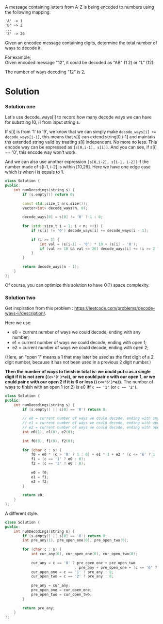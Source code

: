 A message containing letters from A-Z is being encoded to numbers using the following mapping:

```
'A' -> 1
'B' -> 2
...
'Z' -> 26
```

Given an encoded message containing digits, determine the total number of ways to decode it.  

For example,  
Given encoded message "12", it could be decoded as "AB" (1 2) or "L" (12).  

The number of ways decoding "12" is 2.  

# Solution

### Solution one

Let's use decode_ways[i] to record how many decode ways we can have for substring [0, i] from input string s.

If s[i] is from '1' to '9', we know that we can simply make ```decode_ways[i] += decode_ways[i-1]```, this means that s[i] can extend string[0,i-1] and maintain ths extended string valid by treating s[i] independent. No more no less. This encode way can be expressed as
```[s[0,i-1], s[i]]```. And you can see, if s[i] == '0', this encode way won't work.

And we can also use another expression ```[s[0,i-2], s[i-1, i-2]]```  if the number made of s[i-1, i-2] is within [10,26]. Here we have one edge case which is when i is equals to 1.

```cpp
class Solution {
public:
    int numDecodings(string s) {
        if (s.empty()) return 0;
        
        const std::size_t n(s.size());
        vector<int> decode_ways(n, 0);
        
        decode_ways[0] = s[0] != '0' ? 1 : 0;
        
        for (std::size_t i = 1; i < n; ++i) {
            if (s[i] != '0') decode_ways[i] += decode_ways[i - 1];
            
            if (i >= 1) {
                int val = (s[i-1] - '0') * 10 + (s[i] - '0');
                if (val >= 10 && val <= 26) decode_ways[i] += (i >= 2 ? decode_ways[i - 2] : 1);
            }
        }
        
        return decode_ways[n - 1];
    }
};
```

Of course, you can optimize this solution to have O(1) space complexity.


### Solution two

Get inspiration from this problem : https://leetcode.com/problems/decode-ways-ii/description/.

Here we use:

* e0 = current number of ways we could decode, ending with any number;  
* e1 = current number of ways we could decode, ending with open 1;
* e2 = current number of ways we could decode, ending with open 2;

(Here, an "open 1" means a 1 that may later be used as the first digit of a 2 digit number, because it has not been used in a previous 2 digit number.)

__Then the number of ways to finish in total is: we could put c as a single digit if it is not zero (```(c>'0')*e0```), or we could pair c with our open 1, or we could pair c with our open 2 if it is 6 or less (```(c<='6')*e2```).__ The number of ways to finish with an open 1 (or 2) is e0 iff ```c == '1'``` (or ```c == '2'```).

```cpp
class Solution {
public:
    int numDecodings(string s) {
        if (s.empty() || s[0] == '0') return 0;
        
        // e0 = current number of ways we could decode, ending with any number;
        // e1 = current number of ways we could decode, ending with open 1;
        // e2 = current number of ways we could decode, ending with open 2;
        int e0(1), e1(0), e2(0);
        
        int f0(0), f1(0), f2(0);
        
        for (char c : s) {
            f0 = e0 * (c > '0' ? 1 : 0) + e1 * 1 + e2 * (c <= '6' ? 1 : 0);
            f1 = (c == '1' ? e0 : 0);
            f2 = (c == '2' ? e0 : 0);
            
            e0 = f0;
            e1 = f1;
            e2 = f2;
        }
        
        return e0;
    }
};
```

A different style.

```cpp
class Solution {
public:
    int numDecodings(string s) {
        if (s.empty() || s[0] == '0') return 0;
        int pre_any(1), pre_open_one(0), pre_open_two(0);
        
        for (char c : s) {
            int cur_any(0), cur_open_one(0), cur_open_two(0);
            
            cur_any = c == '0' ? pre_open_one + pre_open_two 
                                : pre_any + pre_open_one + (c <= '6' ? pre_open_two : 0);
            cur_open_one = c == '1' ? pre_any : 0;
            cur_open_two = c == '2' ? pre_any : 0;
            
            pre_any = cur_any;
            pre_open_one = cur_open_one;
            pre_open_two = cur_open_two;
        }
        
        return pre_any;
    }
};
```
